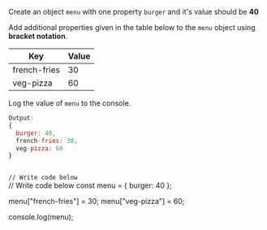 Create an object `menu`
with one property `burger`
and it's value should
be **40**

Add additional properties
given in the table below
to the `menu` object using
**bracket notation**.

| Key           | Value      |
| ------------- | ---------- |
| french-fries  | 30         |
| veg-pizza     | 60         |

Log the value of `menu` to
the console.
```js
Output:
{
  burger: 40,
  french-fries: 30,
  veg-pizza: 60
}
```
<codeblock language="javascript" type="exercise" testMode="fixedInput">
<code>
// Write code below
</code>
<solution>
// Write code below
const menu = {
  burger: 40
};

menu["french-fries"] = 30;
menu["veg-pizza"] = 60;

console.log(menu);
</solution>
</codeblock>
